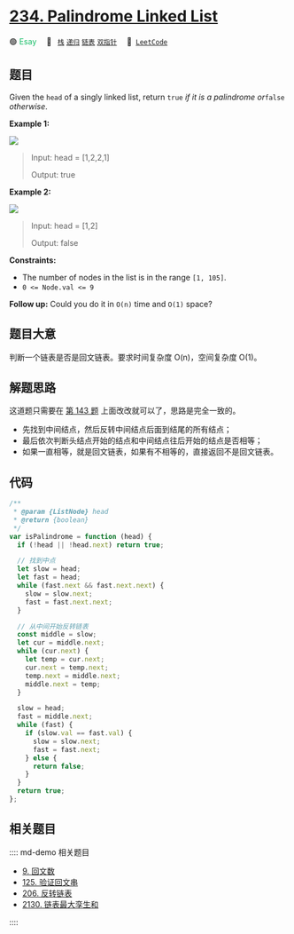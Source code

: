 # [234. Palindrome Linked List](https://leetcode.com/problems/palindrome-linked-list/)

🟢 <font color=#15bd66>Esay</font>&emsp; 🔖&ensp; [`栈`](/leetcode/outline/tag/stack.md) [`递归`](/leetcode/outline/tag/recursion.md) [`链表`](/leetcode/outline/tag/linked-list.md) [`双指针`](/leetcode/outline/tag/two-pointers.md)&emsp; 🔗&ensp;[`LeetCode`](https://leetcode.com/problems/palindrome-linked-list/)

## 题目

Given the `head` of a singly linked list, return `true` _if it is a_
_palindrome_ _or_`false` _otherwise_.

**Example 1:**

![](https://assets.leetcode.com/uploads/2021/03/03/pal1linked-list.jpg)

> Input: head = [1,2,2,1]
>
> Output: true

**Example 2:**

![](https://assets.leetcode.com/uploads/2021/03/03/pal2linked-list.jpg)

> Input: head = [1,2]
>
> Output: false

**Constraints:**

- The number of nodes in the list is in the range `[1, 105]`.
- `0 <= Node.val <= 9`

**Follow up:** Could you do it in `O(n)` time and `O(1)` space?

## 题目大意

判断一个链表是否是回文链表。要求时间复杂度 O(n)，空间复杂度 O(1)。

## 解题思路

这道题只需要在 [第 143 题](./0143.md) 上面改改就可以了，思路是完全一致的。

- 先找到中间结点，然后反转中间结点后面到结尾的所有结点；
- 最后依次判断头结点开始的结点和中间结点往后开始的结点是否相等；
- 如果一直相等，就是回文链表，如果有不相等的，直接返回不是回文链表。

## 代码

```javascript
/**
 * @param {ListNode} head
 * @return {boolean}
 */
var isPalindrome = function (head) {
  if (!head || !head.next) return true;

  // 找到中点
  let slow = head;
  let fast = head;
  while (fast.next && fast.next.next) {
    slow = slow.next;
    fast = fast.next.next;
  }

  // 从中间开始反转链表
  const middle = slow;
  let cur = middle.next;
  while (cur.next) {
    let temp = cur.next;
    cur.next = temp.next;
    temp.next = middle.next;
    middle.next = temp;
  }

  slow = head;
  fast = middle.next;
  while (fast) {
    if (slow.val == fast.val) {
      slow = slow.next;
      fast = fast.next;
    } else {
      return false;
    }
  }
  return true;
};
```

## 相关题目

:::: md-demo 相关题目

- [9. 回文数](./0009.md)
- [125. 验证回文串](./0125.md)
- [206. 反转链表](./0206.md)
- [2130. 链表最大孪生和](https://leetcode.com/problems/maximum-twin-sum-of-a-linked-list)

::::
